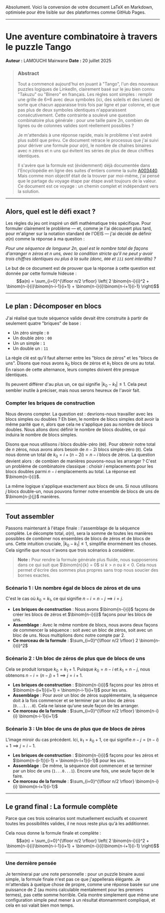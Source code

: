 Absolument. Voici la conversion de votre document LaTeX en Markdown, optimisée pour être lisible sur des plateformes comme GitHub Pages.

***

# Une aventure combinatoire à travers le puzzle Tango
**Auteur :** LAMOUCHI Mairwane
**Date :** 20 juillet 2025

> ### Abstract
> Tout a commencé aujourd'hui en jouant à "Tango", l'un des nouveaux puzzles logiques de LinkedIn, clairement basé sur le jeu bien connu "Takuzu" ou "Binero" en français. Les règles sont simples : remplir une grille de 6×6 avec deux symboles (ici, des soleils et des lunes) de sorte que chacun apparaisse trois fois par ligne et par colonne, et que pas plus de deux symboles identiques n'apparaissent consécutivement. Cette contrainte a soulevé une question combinatoire plus générale : pour une taille paire 2n, combien de lignes ou de colonnes valides sont réellement possibles ?
>
> Je m'attendais à une réponse rapide, mais le problème s'est avéré plus subtil que prévu. Ce document retrace le processus que j'ai suivi pour dériver une formule pour $a(n)$, le nombre de chaînes binaires avec n zéros et n uns qui évitent les séries de plus de deux chiffres identiques.
>
> Il s'avère que la formule est (évidemment) déjà documentée dans l'Encyclopédie en ligne des suites d'entiers comme la suite [A003440](https://oeis.org/A003440). Mais comme mon objectif était de la trouver par moi-même, j'ai pensé que le partage du voyage étape par étape avait toujours de la valeur. Ce document est ce voyage : un chemin complet et indépendant vers la solution.

***

## Alors, quel est le défi exact ?

Les règles du jeu ont inspiré un défi mathématique très spécifique. Pour formuler clairement le problème — et, comme je l'ai découvert plus tard, pour m'aligner sur la notation standard de l'OEIS — j'ai décidé de définir $a(n)$ comme la réponse à ma question :

*Pour une séquence de longueur 2n, quel est le nombre total de façons d'arranger n zéros et n uns, avec la condition stricte qu'il ne peut y avoir trois chiffres identiques ou plus à la suite (donc, `000` et `111` sont interdits) ?*

Le but de ce document est de prouver que la réponse à cette question est donnée par cette formule hideuse :
$$a(n) = \sum_{i=0}^{\lfloor n/2 \rfloor} \left( 2 \binom{n-i}{i}^2 + \binom{n-i}{i}\binom{n-i-1}{i+1} + \binom{n-i}{i}\binom{n-i+1}{i-1} \right)$$

***

## Le plan : Décomposer en blocs

J'ai réalisé que toute séquence valide devait être construite à partir de seulement quatre "briques" de base :
* Un zéro simple : `0`
* Un double zéro : `00`
* Un un simple : `1`
* Un double un : `11`

La règle clé est qu'il faut alterner entre les "blocs de zéros" et les "blocs de uns". Disons que nous avons $k_0$ blocs de zéros et $k_1$ blocs de uns au total. En raison de cette alternance, leurs comptes doivent être presque identiques.

Ils peuvent différer d'au plus un, ce qui signifie $|k_0 - k_1| \le 1$. Cela peut sembler inutile à préciser, mais nous serons heureux de l'avoir fait.

### Compter les briques de construction
Nous devons compter. La question est : devrions-nous travailler avec les blocs simples ou doubles ? Eh bien, le nombre de blocs simples doit avoir la même parité que $n$, alors que cela ne s'applique pas au nombre de blocs doubles. Nous allons donc définir le nombre de blocs doubles, ce qui induira le nombre de blocs simples.

Disons que nous utilisons $i$ blocs double-zéro (`00`). Pour obtenir notre total de $n$ zéros, nous avons alors besoin de $n-2i$ blocs simple-zéro (`0`). Cela nous donne un total de $k_0 = i + (n-2i) = n-i$ blocs de zéros. La question devient alors : de combien de manières pouvons-nous les arranger ? C'est un problème de combinatoire classique : choisir $i$ emplacements pour les blocs doubles parmi $n-i$ emplacements au total. La réponse est $\binom{n-i}{i}$.

La même logique s'applique exactement aux blocs de uns. Si nous utilisons $j$ blocs double-un, nous pouvons former notre ensemble de blocs de uns de $\binom{n-j}{j}$ manières.

***

## Tout assembler

Passons maintenant à l'étape finale : l'assemblage de la séquence complète. Le décompte total, $a(n)$, sera la somme de toutes les manières possibles de combiner nos ensembles de blocs de zéros et de blocs de uns. Cette intuition cruciale, $|k_0 - k_1| \le 1$, simplifie énormément les choses. Cela signifie que nous n'avons que trois scénarios à considérer.

> **Note :** Pour rendre la formule générale plus fluide, nous supposerons dans ce qui suit que $\binom{n}{k} = 0$ si $k > n$ ou $k < 0$. Cela nous permet d'écrire des sommes plus propres sans trop nous soucier des bornes exactes.

### Scénario 1 : Un nombre égal de blocs de zéros et de uns
C'est le cas où $k_0 = k_1$, ce qui signifie $n-i = n-j \implies i = j$.
* **Les briques de construction** : Nous avons $\binom{n-i}{i}$ façons de créer les blocs de zéros et $\binom{n-i}{i}$ façons pour les blocs de uns.
* **Assemblage** : Avec le même nombre de blocs, nous avons deux façons de commencer la séquence : soit avec un bloc de zéros, soit avec un bloc de uns. Nous multiplions donc notre compte par 2.
* **Ce morceau de la formule** : $\sum_{i=0}^{\lfloor n/2 \rfloor} 2 \binom{n-i}{i}^2$

### Scénario 2 : Un bloc de zéros de plus que de blocs de uns
Cela se produit lorsque $k_0 = k_1 + 1$. Puisque $k_0 = n-i$ et $k_1 = n-j$, nous obtenons $n-i = (n-j)+1 \implies j = i+1$.
* **Les briques de construction** : $\binom{n-i}{i}$ façons pour les zéros et $\binom{n-(i+1)}{i+1} = \binom{n-i-1}{i+1}$ pour les uns.
* **Assemblage** : Pour avoir un bloc de zéros supplémentaire, la séquence doit à la fois commencer et se terminer par un bloc de zéros (`0...1...0`). Cela ne laisse qu'une seule façon de les arranger.
* **Ce morceau de la formule** : $\sum_{i=0}^{\lfloor n/2 \rfloor} \binom{n-i}{i} \binom{n-i-1}{i+1}$

### Scénario 3 : Un bloc de uns de plus que de blocs de zéros
L'image miroir du cas précédent. Ici, $k_1 = k_0 + 1$, ce qui signifie $n-j = (n-i)+1 \implies j = i-1$.
* **Les briques de construction** : $\binom{n-i}{i}$ façons pour les zéros et $\binom{n-(i-1)}{i-1} = \binom{n-i+1}{i-1}$ pour les uns.
* **Assemblage** : De même, la séquence doit commencer et se terminer par un bloc de uns (`1...0...1`). Encore une fois, une seule façon de le faire.
* **Ce morceau de la formule** : $\sum_{i=0}^{\lfloor n/2 \rfloor} \binom{n-i}{i} \binom{n-i+1}{i-1}$

***

## Le grand final : La formule complète
Parce que ces trois scénarios sont mutuellement exclusifs et couvrent toutes les possibilités valides, il ne nous reste plus qu'à les additionner.

Cela nous donne la formule finale et complète :
$$a(n) = \sum_{i=0}^{\lfloor n/2 \rfloor} \left( 2 \binom{n-i}{i}^2 + \binom{n-i}{i}\binom{n-i-1}{i+1} + \binom{n-i}{i}\binom{n-i+1}{i-1} \right)$$

***

### Une dernière pensée

Je terminerai par une note personnelle : pour un puzzle binaire aussi simple, la formule finale n'est pas ce que j'appellerais élégante. Je m'attendais à quelque chose de propre, comme une réponse basée sur une puissance de 2 (au moins calculable mentalement pour les premiers termes), pas cette somme horrible. Cela montre simplement que même une configuration simple peut mener à un résultat étonnamment compliqué, et cela en soi valait bien mon temps.
